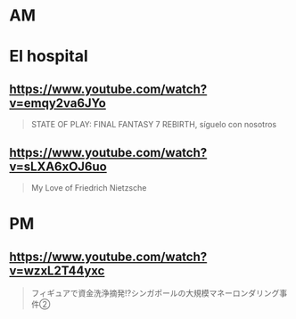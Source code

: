 # AM
# El hospital

## https://www.youtube.com/watch?v=emqy2va6JYo

> STATE OF PLAY: FINAL FANTASY 7 REBIRTH, síguelo con nosotros

## https://www.youtube.com/watch?v=sLXA6xOJ6uo

> My Love of Friedrich Nietzsche 

# PM

## https://www.youtube.com/watch?v=wzxL2T44yxc

> フィギュアで資金洗浄摘発⁉シンガポールの大規模マネーロンダリング事件② 
